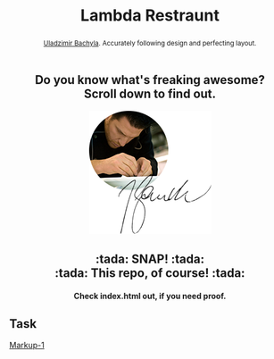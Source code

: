 <h1 align="center">Lambda Restraunt</h1>

<div align="center">
  <sub>
    <a href="https://github.com/Bachyla">Uladzimir Bachyla</a>. Accurately following design and perfecting layout.
  </sub>
</div>

<br/>

<div align="center">
  <h2>
          Do you know what's freaking awesome? <br>
    Scroll down to find out.
  </h2>
  <img src="https://github.com/Bachyla/Rolling-Scopes-School/blob/master/Stage%202/Markup-1/assets/images/cook.png" alt="LAMBDA">
  <h2>
            :tada: SNAP! :tada:<br>
    :tada: This repo, of course! :tada:
  </h2>
  <h4>Check index.html out, if you need proof.</h4>
</div>

## Task
<a href="https://github.com/rolling-scopes-school/tasks/blob/2018-Q1/tasks/markup-1.md">Markup-1</a>

